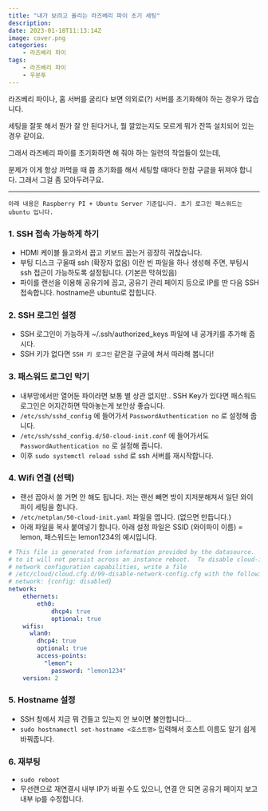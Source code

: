```yaml
---
title: "내가 보려고 올리는 라즈베리 파이 초기 세팅"
description: 
date: 2023-01-18T11:13:14Z
image: cover.png
categories:
    - 라즈베리 파이
tags:
    - 라즈베리 파이
    - 우분투
---
```


라즈베리 파이나, 홈 서버를 굴리다 보면 의외로(?) 서버를 초기화해야 하는 경우가 많습니다.

세팅을 잘못 해서 뭔가 잘 안 된다거나, 뭘 깔았는지도 모르게 뭐가 잔뜩 설치되어 있는 경우 같이요.

그래서 라즈베리 파이를 초기화하면 해 줘야 하는 일련의 작업들이 있는데, 

문제가 이게 항상 까먹을 때 쯤 초기화를 해서 세팅할 때마다 한참 구글을 뒤져야 합니다. 그래서 그걸 좀 모아두려구요.

---

`아래 내용은 Raspberry PI + Ubuntu Server 기준입니다. 초기 로그인 패스워드는 ubuntu 입니다.`


### 1. SSH 접속 가능하게 하기

* HDMI 케이블 들고와서 꼽고 키보드 꼽는거 굉장히 귀찮습니다.
* 부팅 디스크 구울때 ssh (확장자 없음) 이란 빈 파일을 하나 생성해 주면, 부팅시 ssh 접근이 가능하도록 설정됩니다. (기본은 막혀있음)
* 파이를 랜선을 이용해 공유기에 꼽고, 공유기 관리 페이지 등으로 IP를 딴 다음 SSH 접속합니다. hostname은 ubuntu로 잡힙니다.

### 2. SSH 로그인 설정

* SSH 로그인이 가능하게 ~/.ssh/authorized_keys 파일에 내 공개키를 추가해 줍시다.
* SSH 키가 없다면 `SSH 키 로그인` 같은걸 구글에 쳐서 따라해 봅니다!

### 3. 패스워드 로그인 막기

* 내부망에서만 열어둔 파이라면 보통 별 상관 없지만.. SSH Key가 있다면 패스워드 로그인은 어지간하면 막아놓는게 보안상 좋습니다.
* `/etc/ssh/sshd_config` 에 들어가서 `PasswordAuthentication no` 로 설정해 줍니다.
* `/etc/ssh/sshd_config.d/50-cloud-init.conf` 에 들어가서도 `PasswordAuthentication no` 로 설정해 줍니다.
* 이후 `sudo systemctl reload sshd` 로 ssh 서버를 재시작합니다.

### 4. Wifi 연결 (선택)

* 랜선 꼽아서 쓸 거면 안 해도 됩니다. 저는 랜선 빼면 방이 지저분해져서 일단 와이파이 세팅을 합니다.
* `/etc/netplan/50-cloud-init.yaml` 파일을 엽니다. (없으면 만듭니다.)
* 아래 파일을 복사 붙여넣기 합니다. 아래 설정 파일은 SSID (와이파이 이름) = lemon, 패스워드는 lemon1234의 예시입니다.

```yaml
# This file is generated from information provided by the datasource.  Changes
# to it will not persist across an instance reboot.  To disable cloud-init's
# network configuration capabilities, write a file
# /etc/cloud/cloud.cfg.d/99-disable-network-config.cfg with the following:
# network: {config: disabled}
network:
    ethernets:
        eth0:
            dhcp4: true
            optional: true
    wifis:
      wlan0:
        dhcp4: true
        optional: true
        access-points:
          "lemon":
            password: "lemon1234"
    version: 2
```

### 5. Hostname 설정

* SSH 창에서 지금 뭐 건들고 있는지 안 보이면 불안합니다...
* `sudo hostnamectl set-hostname <호스트명>` 입력해서 호스트 이름도 알기 쉽게 바꿔줍니다.


### 6. 재부팅

* `sudo reboot`
* 무선랜으로 재연결시 내부 IP가 바뀔 수도 있으니, 연결 안 되면 공유기 페이지 보고 내부 ip를 수정합니다.
